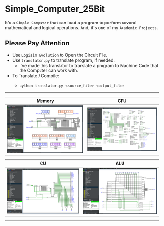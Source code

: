 # Simple_Computer_25Bit

It's a `Simple Computer` that can load a program to perform several mathematical and logical operations. And, it's one of my `Academic Projects`.

## Please Pay Attention

- Use `Logisim Evolution` to Open the Circuit File.
- Use `translator.py` to translate program, if needed.
  - I've made this translator to translate a program to Machine Code that the Computer can work with.
- To Translate / Compile:
  - ```bash
    python translator.py <source_file> <output_file>
    ```
---

| Memory | CPU |
| ------ | --- |
| ![Memory](./Screenshots/Memory.png) | ![CPU](./Screenshots/CPU.png) |

| CU | ALU |
| ------ | --- |
| ![CU](./Screenshots/CU.png) | ![ALU](./Screenshots/ALU.png) |

---
